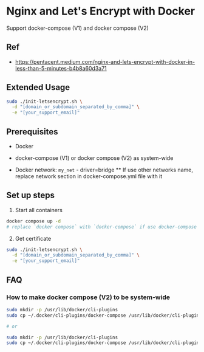 # Nginx and Let's Encrypt with Docker

Support docker-compose (V1) and docker compose (V2)

## Ref

- https://pentacent.medium.com/nginx-and-lets-encrypt-with-docker-in-less-than-5-minutes-b4b8a60d3a71

## Extended Usage

```sh
sudo ./init-letsencrypt.sh \
  -d "[domain_or_subdomain_separated_by_comma]" \
  -e "[your_support_email]"
```

## Prerequisites

- Docker

- docker-compose (V1) or docker compose (V2) as system-wide

- Docker network: `my_net` - driver=bridge ** If use other networks name, replace network section in docker-compose.yml file with it

## Set up steps

1. Start all containers

```sh
docker compose up -d
# replace `docker compose` with `docker-compose` if use docker-compose (V1)
```

2. Get certificate

```sh
sudo ./init-letsencrypt.sh \
  -d "[domain_or_subdomain_separated_by_comma]" \
  -e "[your_support_email]"
```

## FAQ

### How to make docker compose (V2) to be system-wide

```sh
sudo mkdir -p /usr/lib/docker/cli-plugins
sudo cp ~/.docker/cli-plugins/docker-compose /usr/lib/docker/cli-plugins/docker-compose

# or

sudo mkdir -p /usr/lib/docker/cli-plugins
sudo cp ~/.docker/cli-plugins/docker-compose /usr/lib/docker/cli-plugins/docker-compose
```

